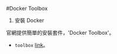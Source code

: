#Docker Toolbox

1. 安裝 Docker

官網提供簡單的安裝套件，'Docker Toolbox'。

* ```toolbox``` [link](https://www.docker.com/toolbox)。
